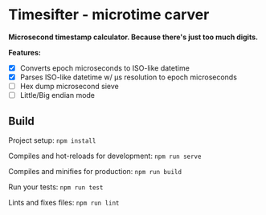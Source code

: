 # Timesifter - microtime carver

**Microsecond timestamp calculator. Because there's just too much digits.**

**Features:**

- [x] Converts epoch microseconds to ISO-like datetime
- [x] Parses ISO-like datetime w/ μs resolution to epoch microseconds
- [ ] Hex dump microsecond sieve
- [ ] Little/Big endian mode

## Build

Project setup: `npm install`

Compiles and hot-reloads for development: `npm run serve`

Compiles and minifies for production: `npm run build`

Run your tests: `npm run test`

Lints and fixes files: `npm run lint`
